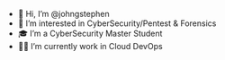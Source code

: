 - 👋 Hi, I’m @johngstephen
- 👀 I’m interested in CyberSecurity/Pentest & Forensics
- 🎓 I’m a CyberSecurity Master Student 
- 👨‍💻 I’m currently work in Cloud DevOps


<!---
johngstephen/johngstephen is a ✨ special ✨ repository because its `README.md` (this file) appears on your GitHub profile.
You can click the Preview link to take a look at your changes.
--->
